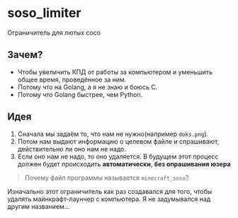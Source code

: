 # soso_limiter
Ограничитель для лютых сосо

## Зачем?
- Чтобы увеличить КПД от работы за компьютером и уменьшить общее время, проведённое за ним.
- Потому что на Golang, а я не знаю и боюсь C.
- Потому что Golang быстрее, чем Python.

## Идея
1. Сначала мы задаём то, что нам не нужно(например `doks.png`).
2. Потом нам выдают информацию о целевом файле и спрашивают, действительно ли оно нам не надо.
3. Если оно нам не надо, то оно удаляется. В будущем этот процесс должен будет происходить **автоматически**, **без опрашивания юзера**



> Почему файл программы называется `minecraft_soso`?

Изначально этот ограничитель как раз создавался для того, чтобы удалять майнкрафт-лаунчер с компьютера. Я не задумывался над другим названием...
